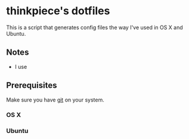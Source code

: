 thinkpiece's dotfiles
=====================

This is a script that generates config files the way I've used in OS X and
Ubuntu.

Notes
-----

* I use

Prerequisites
-------------

Make sure you have [git][] on your system.


### OS X



### Ubuntu


[git]: http://git-scm.com/
